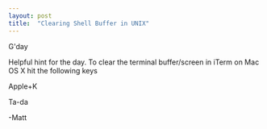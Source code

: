 ```yaml
---
layout: post
title:  "Clearing Shell Buffer in UNIX"
---
```


G'day

Helpful hint for the day. To clear the terminal buffer/screen in iTerm on Mac OS X hit the following keys

Apple+K

Ta-da

-Matt